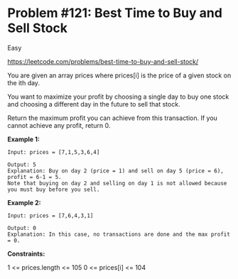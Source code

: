 # Problem #121: Best Time to Buy and Sell Stock

Easy

<https://leetcode.com/problems/best-time-to-buy-and-sell-stock/>

You are given an array prices where prices[i] is the price of a given stock on the ith day.

You want to maximize your profit by choosing a single day to buy one stock and choosing a different day in the future to sell that stock.

Return the maximum profit you can achieve from this transaction. If you cannot achieve any profit, return 0.

**Example 1:**

    Input: prices = [7,1,5,3,6,4]

    Output: 5
    Explanation: Buy on day 2 (price = 1) and sell on day 5 (price = 6), profit = 6-1 = 5.
    Note that buying on day 2 and selling on day 1 is not allowed because you must buy before you sell.

**Example 2:**

    Input: prices = [7,6,4,3,1]

    Output: 0
    Explanation: In this case, no transactions are done and the max profit = 0.

**Constraints:**

1 <= prices.length <= 105
0 <= prices[i] <= 104

